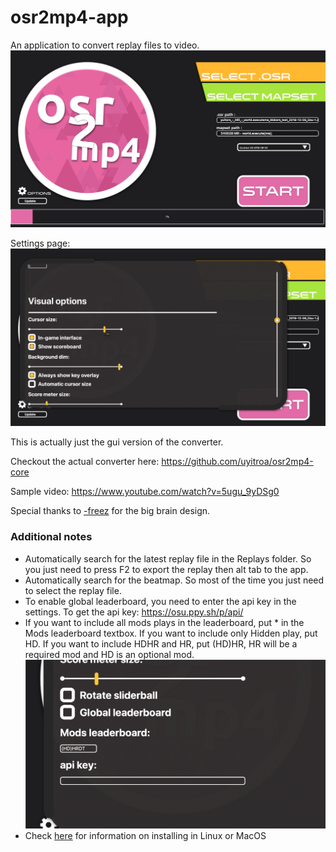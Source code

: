 # osr2mp4-app
 An application to convert replay files to video.
 ![](images/mainwindow.png)
 
 Settings page:
 ![](images/settings.png)
 
 This is actually just the gui version of the converter.
 
 Checkout the actual converter here: https://github.com/uyitroa/osr2mp4-core
 
 Sample video: https://www.youtube.com/watch?v=5ugu_9yDSg0

 Special thanks to [-freez](https://osu.ppy.sh/users/9141169) for the big brain design.
 

### Additional notes
+ Automatically search for the latest replay file in the Replays folder. So you just need to press F2 to export the replay then alt tab to the app.
+ Automatically search for the beatmap. So most of the time you just need to select the replay file.
+ To enable global leaderboard, you need to enter the api key in the settings. To get the api key: https://osu.ppy.sh/p/api/
+ If you want to include all mods plays in the leaderboard, put * in the Mods leaderboard textbox. If you want to include only Hidden play, put HD. If you want to include HDHR and HR, put (HD)HR, HR will be a required mod and HD is an optional mod.
![](images/mods.png)
+ Check [here](osr2mp4-app/MacOSLinuxInstall.txt) for information on installing in Linux or MacOS


